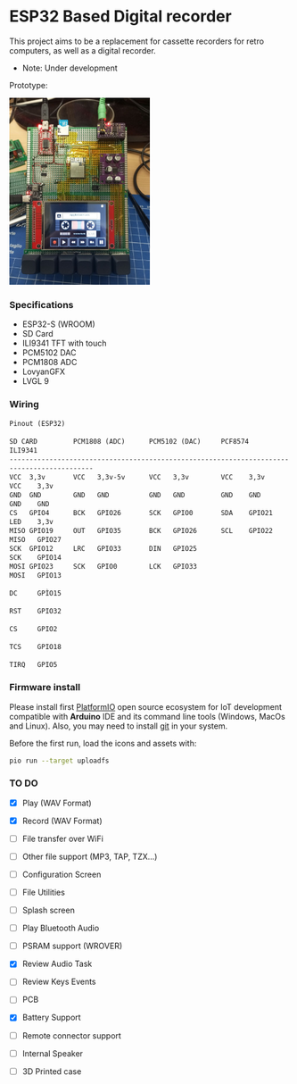 # ESP32 Based Digital recorder

This project aims to be a replacement for cassette recorders for retro computers, as well as a digital recorder.

* Note: Under development


Prototype:

<img src="images/ESPCompuTone.jpg" width="50%" height="50%">



### Specifications

*   ESP32-S (WROOM)
*   SD Card
*   ILI9341 TFT with touch
*   PCM5102 DAC
*   PCM1808 ADC
*   LovyanGFX
*   LVGL 9



### Wiring

    Pinout (ESP32)

    SD CARD         PCM1808 (ADC)      PCM5102 (DAC)     PCF8574            ILI9341
    -------------------------------------------------------------------------------------------
    VCC  3,3v       VCC   3,3v-5v      VCC   3,3v        VCC    3,3v        VCC    3,3v
    GND  GND        GND   GND          GND   GND         GND    GND         GND    GND
    CS   GPIO4      BCK   GPIO26       SCK   GPIO0       SDA    GPIO21      LED    3,3v
    MISO GPIO19     OUT   GPIO35       BCK   GPIO26      SCL    GPIO22      MISO   GPIO27
    SCK  GPIO12     LRC   GPIO33       DIN   GPIO25                         SCK    GPIO14
    MOSI GPIO23     SCK   GPIO0        LCK   GPIO33                         MOSI   GPIO13
                                                                            DC     GPÌO15
                                                                            RST    GPIO32
                                                                            CS     GPIO2
                                                                            TCS    GPIO18   
                                                                            TIRQ   GPIO5
                                                                            


### Firmware install

Please install first [PlatformIO](http://platformio.org/) open source ecosystem for IoT development compatible with **Arduino** IDE and its command line tools (Windows, MacOs and Linux). Also, you may need to install [git](http://git-scm.com/) in your system. 

Before the first run, load the icons and assets with:

```bash
pio run --target uploadfs
```


### TO DO

- [x] Play (WAV Format)
- [x] Record (WAV Format)
- [ ] File transfer over WiFi
- [ ] Other file support (MP3, TAP, TZX...)
- [ ] Configuration Screen
- [ ] File Utilities
- [ ] Splash screen
- [ ] Play Bluetooth Audio
- [ ] PSRAM support (WROVER)
- [x] Review Audio Task
- [ ] Review Keys Events
- [ ] PCB
- [x] Battery Support
- [ ] Remote connector support
- [ ] Internal Speaker
- [ ] 3D Printed case




